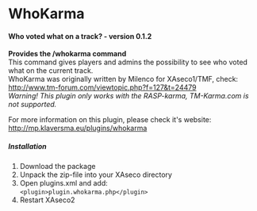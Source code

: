 WhoKarma
========
#### Who voted what on a track? - version 0.1.2
**Provides the /whokarma command**  
This command gives players and admins the possibility to see who voted what on the current track.  
WhoKarma was originally written by Milenco for XAseco1/TMF, check: http://www.tm-forum.com/viewtopic.php?f=127&t=24479  
*Warning! This plugin only works with the RASP-karma, TM-Karma.com is not supported.*

For more information on this plugin, please check it's website: http://mp.klaversma.eu/plugins/whokarma

##### Installation
1) Download the package  
2) Unpack the zip-file into your XAseco directory  
3) Open plugins.xml and add:  
`<plugin>plugin.whokarma.php</plugin>`  
4) Restart XAseco2
